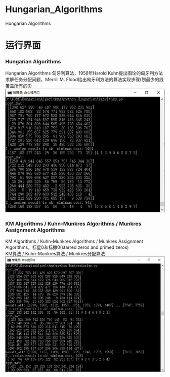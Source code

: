 # Hungarian_Algorithms
Hungarian Algorithms
# 运行界面
### Hungarian Algorithms
Hungarian Algorithms 匈牙利算法，1956年Harold Kuhn提出图论的匈牙利方法求解任务分配问题，Merrill M. Flood给出匈牙利方法的算法实现步骤(划最少的线覆盖所有的0)  
<img src="HungarianAlgorithms.jpg">

### KM Algorithms / Kuhn-Munkres Algorithms / Munkres Assignment Algorithms
KM Algorithms / Kuhn-Munkres Algorithms / Munkres Assignment Algorithms，标星0和标撇0(starred zeros and primed zeros)  
KM算法 / Kuhn-Munkres算法 / Munkres分配算法  
<img src="MunkresAssign.jpg" width="600px">
